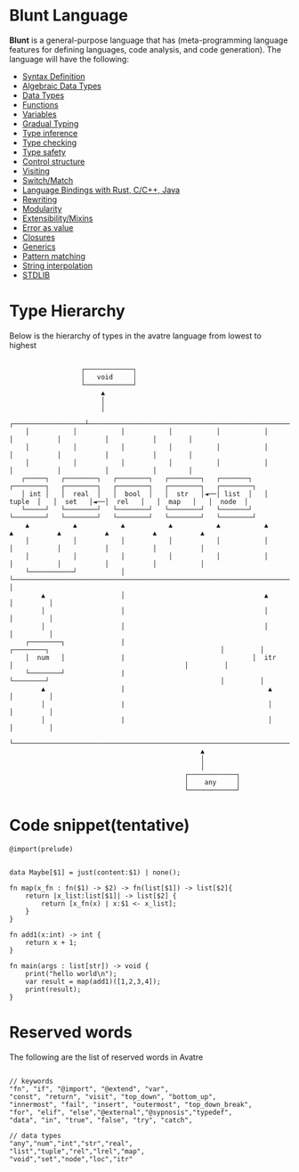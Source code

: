 # Blunt Language
**Blunt** is a general-purpose language that has (meta-programming language features for defining languages, code analysis, and code generation). The language will have the following:
- [Syntax Definition]()
- [Algebraic Data Types]()
- [Data Types]()
- [Functions]()
- [Variables]()
- [Gradual Typing]()
- [Type inference]()
- [Type checking]()
- [Type safety]()
- [Control structure]()
- [Visiting]()
- [Switch/Match]()
- [Language Bindings with Rust, C/C++, Java]()
- [Rewriting]()
- [Modularity]()
- [Extensibility/Mixins]()
- [Error as value]()
- [Closures]()
- [Generics]()
- [Pattern matching]()
- [String interpolation]()
- [STDLIB]()

# Type Hierarchy
Below is the hierarchy of types in the avatre language from lowest to highest

```text

                  ┌────────────┐
                  │   void     │
                  └────────────┘
                       ▲
                       │
                       │
    ┌──────────────────┴─────────────────────────────────────────────────────────────────────────────────────────────────┐
    │           │           │           │           │           │           │           │           │           │        │
    │           │           │           │           │           │           │           │           │           │        │
    │           │           │           │           │           │           │           │           │           │        │
   ┌─────┐   ┌────────┐   ┌────────┐   ┌────────┐   ┌───────┐   ┌────────┐   ┌────────┐   ┌────────┐   ┌────────┐   ┌────────┐
   │ int │   │  real  │   │  bool  │   │  str   │◄──│ list  │   │ tuple  │   │  set   │◄──│  rel   │   │  map   │   │  node  │
   └─────┘   └────────┘   └────────┘   └────────┘   └───────┘   └────────┘   └────────┘   └────────┘   └────────┘   └────────┘
    ▲           ▲           ▲           ▲           ▲           ▲           ▲           ▲           ▲           ▲           ▲
    │           │           │           │           │           │           │           │           │           │           │
    │           │           │           │           │           │           │           │           │           │           │
    └───────────┘           │           └─────────────────────────────────────────────────────────────────────────┐         │
        ▲                   │                                   ▲                                                 │         │
        │                   │                                   │                                                 │         │
        │                   │                                   │                                                 │         │
    ┌────────┐              |                                ┌────────┐                                           │         │
    │  num   │              |                                │  itr   │                                           │         │
    └────────┘              |                                └────────┘                                           │         │
        ▲                   |                                    ▲                                                │         │
        │                   |                                    │                                                │         │
        │                   |                                    │                                                │         │
        └───────────────────────────────────────────────────────────────────────────────────────────────────────────────────┘
                                                ▲
                                                │
                                                │
                                            ┌────────────┐
                                            │    any     │
                                            └────────────┘

```

# Code snippet(tentative)

```blunt
@import(prelude)


data Maybe[$1] = just(content:$1) | none();

fn map(x_fn : fn($1) -> $2) -> fn(list[$1]) -> list[$2]{
    return |x_list:list[$1]| -> list[$2] {
        return [x_fn(x) | x:$1 <- x_list];
    }
}

fn add1(x:int) -> int {
    return x + 1;
}

fn main(args : list[str]) -> void {
	print("hello world\n");
    var result = map(add1)([1,2,3,4]);
    print(result);
}
```


# Reserved words
The following are the list of reserved words in Avatre

```blunt

// keywords
"fn", "if", "@import", "@extend", "var",
"const", "return", "visit", "top_down", "bottom_up",
"innermost", "fail", "insert", "outermost", "top_down_break",
"for", "elif", "else","@external","@sypnosis","typedef",
"data", "in", "true", "false", "try", "catch",

// data types
"any","num","int","str","real",
"list","tuple","rel","lrel","map",
"void","set","node","loc","itr"


```